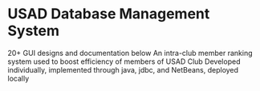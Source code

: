 # USAD Database Management System

20+ GUI designs and documentation below
An intra-club member ranking system used to boost efficiency of members of USAD Club
Developed individually, implemented through java, jdbc, and NetBeans, deployed locally
